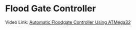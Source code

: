 # Flood Gate Controller

Video Link: [Automatic Floodgate Controller Using ATMega32](https://www.youtube.com/watch?v=TcEPA_51kB8)

